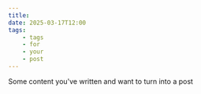 ```yaml
---
title: 
date: 2025-03-17T12:00
tags: 
    - tags
    - for
    - your
    - post
---
```

Some content you've written and want to turn into a post
